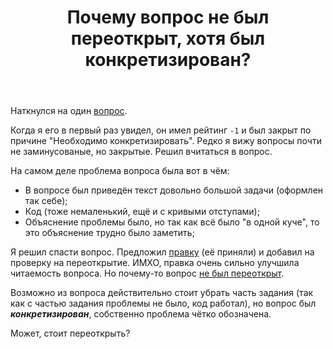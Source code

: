 ﻿---
title: "Почему вопрос не был переоткрыт, хотя был конкретизирован?"
se.owner.user_id: 532877
se.owner.display_name: "Зонтик"
se.owner.link: "https://ru.meta.stackoverflow.com/users/532877/%d0%97%d0%be%d0%bd%d1%82%d0%b8%d0%ba"
se.link: "https://ru.meta.stackoverflow.com/questions/12640/%d0%9f%d0%be%d1%87%d0%b5%d0%bc%d1%83-%d0%b2%d0%be%d0%bf%d1%80%d0%be%d1%81-%d0%bd%d0%b5-%d0%b1%d1%8b%d0%bb-%d0%bf%d0%b5%d1%80%d0%b5%d0%be%d1%82%d0%ba%d1%80%d1%8b%d1%82-%d1%85%d0%be%d1%82%d1%8f-%d0%b1%d1%8b%d0%bb-%d0%ba%d0%be%d0%bd%d0%ba%d1%80%d0%b5%d1%82%d0%b8%d0%b7%d0%b8%d1%80%d0%be%d0%b2%d0%b0%d0%bd"
se.question_id: 12640
se.post_type: question
---
<p>Наткнулся на один <a href="https://ru.stackoverflow.com/questions/1514880/%d0%9d%d0%b0%d0%b9%d1%82%d0%b8-%d1%80%d0%b5%d1%88%d0%b5%d0%bd%d0%b8%d0%b5-%d0%b2-%d1%86%d0%b8%d0%ba%d0%bb%d0%b5-%d1%81-%d0%b4%d0%b0%d1%82%d0%b0%d0%bc%d0%b8">вопрос</a>.</p>
<p>Когда я его в первый раз увидел, он имел рейтинг <code>-1</code> и был закрыт по причине &quot;Необходимо конкретизировать&quot;. Редко я вижу вопросы почти не заминусованые, но закрытые. Решил вчитаться в вопрос.</p>
<p>На самом деле проблема вопроса была вот в чём:</p>
<ul>
<li>В вопросе был приведён текст довольно большой задачи (оформлен так себе);</li>
<li>Код (тоже немаленький, ещё и с кривыми отступами);</li>
<li>Объяснение проблемы было, но так как всё было &quot;в одной куче&quot;, то это объяснение трудно было заметить;</li>
</ul>
<p>Я решил спасти вопрос. Предложил <a href="https://ru.stackoverflow.com/review/suggested-edits/850445">правку</a> (её приняли) и добавил на проверку на переоткрытие. ИМХО, правка очень сильно улучшила читаемость вопроса. Но почему-то вопрос <a href="https://ru.stackoverflow.com/review/reopen/850529">не был переоткрыт</a>.</p>
<p>Возможно из вопроса действительно стоит убрать часть задания (так как с частью задания проблемы не было, код работал), но вопрос был <em><strong>конкретизирован</strong></em>, собственно проблема чётко обозначена.</p>
<p>Может, стоит переоткрыть?</p>
